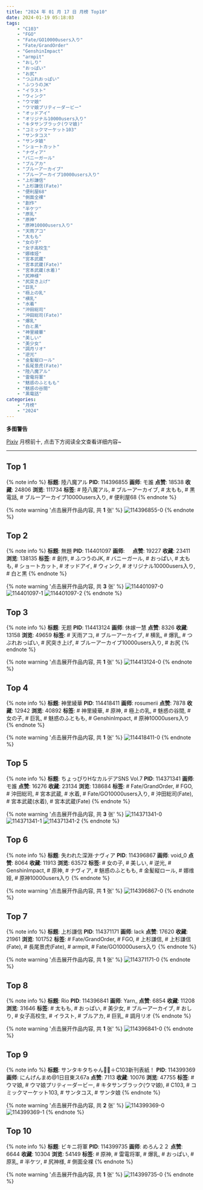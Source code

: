 ```yaml
---
title: "2024 年 01 月 17 日 月榜 Top10"
date: 2024-01-19 05:18:03
tags:
    - "C103"
    - "FGO"
    - "Fate/GO10000users入り"
    - "Fate/GrandOrder"
    - "GenshinImpact"
    - "armpit"
    - "おしり"
    - "おっぱい"
    - "お尻"
    - "つぶれおっぱい"
    - "ふつうのJK"
    - "イラスト"
    - "ウィンク"
    - "ウマ娘"
    - "ウマ娘プリティーダービー"
    - "オッドアイ"
    - "オリジナル10000users入り"
    - "キタサンブラック(ウマ娘)"
    - "コミックマーケット103"
    - "サンタコス"
    - "サンタ娘"
    - "ショートカット"
    - "ナヴィア"
    - "バニーガール"
    - "ブルアカ"
    - "ブルーアーカイブ"
    - "ブルーアーカイブ10000users入り"
    - "上杉謙信"
    - "上杉謙信(Fate)"
    - "便利屋68"
    - "側面全裸"
    - "創作"
    - "半ケツ"
    - "原乳"
    - "原神"
    - "原神10000users入り"
    - "天雨アコ"
    - "太もも"
    - "女の子"
    - "女子高校生"
    - "娜维娅"
    - "宮本武蔵"
    - "宮本武蔵(Fate)"
    - "宮本武蔵(水着)"
    - "尻神様"
    - "尻突き上げ"
    - "巨乳"
    - "極上の乳"
    - "横乳"
    - "水着"
    - "沖田総司"
    - "沖田総司(Fate)"
    - "爆乳"
    - "白と黒"
    - "神里綾華"
    - "美しい"
    - "美少女"
    - "調月リオ"
    - "逆光"
    - "金髪縦ロール"
    - "長尾景虎(Fate)"
    - "陸八魔アル"
    - "雷電将軍"
    - "魅惑のふともも"
    - "魅惑の谷間"
    - "黒電話"
categories:
    - "月榜"
    - "2024"
---
```


<i class="fa fa-triangle-exclamation"></i>**多图警告**<i class="fa fa-triangle-exclamation"></i>

[Pixiv](https://www.pixiv.net/) 月榜前十, 点击下方阅读全文查看详细内容~

<!-- more -->

---

## Top 1

{% note info %}
**标题**: 陸八魔アル
**PID**: 114396855 **画师**: モ誰
**点赞**: 18538 **收藏**: 24806 **浏览**: 111734
**标签**: # 陸八魔アル, # ブルーアーカイブ, # 太もも, # 黒電話, # ブルーアーカイブ10000users入り, # 便利屋68
{% endnote %}

{% note warning '点击展开作品内容, 共 **1** 张' %}
![114396855-0](https://i.pixiv.re/img-original/img/2023/12/21/00/00/26/114396855_p0.jpg)
{% endnote %}

## Top 2

{% note info %}
**标题**: 無題
**PID**: 114401097 **画师**: ㅤ
**点赞**: 19227 **收藏**: 23411 **浏览**: 138135
**标签**: # 創作, # ふつうのJK, # バニーガール, # おっぱい, # 太もも, # ショートカット, # オッドアイ, # ウィンク, # オリジナル10000users入り, # 白と黒
{% endnote %}

{% note warning '点击展开作品内容, 共 **3** 张' %}
![114401097-0](https://i.pixiv.re/img-original/img/2023/12/21/03/21/49/114401097_p0.jpg)
![114401097-1](https://i.pixiv.re/img-original/img/2023/12/21/03/21/49/114401097_p1.jpg)
![114401097-2](https://i.pixiv.re/img-original/img/2023/12/21/03/21/49/114401097_p2.jpg)
{% endnote %}

## Top 3

{% note info %}
**标题**: 无题
**PID**: 114413124 **画师**: 休嫁一慧
**点赞**: 8326 **收藏**: 13158 **浏览**: 49659
**标签**: # 天雨アコ, # ブルーアーカイブ, # 横乳, # 爆乳, # つぶれおっぱい, # 尻突き上げ, # ブルーアーカイブ10000users入り, # お尻
{% endnote %}

{% note warning '点击展开作品内容, 共 **1** 张' %}
![114413124-0](https://i.pixiv.re/img-original/img/2023/12/21/18/26/40/114413124_p0.png)
{% endnote %}

## Top 4

{% note info %}
**标题**: 神里綾華
**PID**: 114418411 **画师**: rosumerii
**点赞**: 7878 **收藏**: 12942 **浏览**: 40892
**标签**: # 神里綾華, # 原神, # 極上の乳, # 魅惑の谷間, # 女の子, # 巨乳, # 魅惑のふともも, # GenshinImpact, # 原神10000users入り
{% endnote %}

{% note warning '点击展开作品内容, 共 **1** 张' %}
![114418411-0](https://i.pixiv.re/img-original/img/2023/12/21/21/51/14/114418411_p0.jpg)
{% endnote %}

## Top 5

{% note info %}
**标题**: ちょっぴりHなカルデアSNS Vol.7
**PID**: 114371341 **画师**: モ誰
**点赞**: 16276 **收藏**: 23134 **浏览**: 138684
**标签**: # Fate/GrandOrder, # FGO, # 沖田総司, # 宮本武蔵, # 水着, # Fate/GO10000users入り, # 沖田総司(Fate), # 宮本武蔵(水着), # 宮本武蔵(Fate)
{% endnote %}

{% note warning '点击展开作品内容, 共 **3** 张' %}
![114371341-0](https://i.pixiv.re/img-original/img/2023/12/20/00/02/02/114371341_p0.png)
![114371341-1](https://i.pixiv.re/img-original/img/2023/12/20/00/02/02/114371341_p1.png)
![114371341-2](https://i.pixiv.re/img-original/img/2023/12/20/00/02/02/114371341_p2.png)
{% endnote %}

## Top 6

{% note info %}
**标题**: 失われた深淵·ナヴィア
**PID**: 114396867 **画师**: void_0
**点赞**: 8064 **收藏**: 11913 **浏览**: 63572
**标签**: # 女の子, # 美しい, # 逆光, # GenshinImpact, # 原神, # ナヴィア, # 魅惑のふともも, # 金髪縦ロール, # 娜维娅, # 原神10000users入り
{% endnote %}

{% note warning '点击展开作品内容, 共 **1** 张' %}
![114396867-0](https://i.pixiv.re/img-original/img/2023/12/21/00/00/30/114396867_p0.jpg)
{% endnote %}

## Top 7

{% note info %}
**标题**: 上杉謙信
**PID**: 114371171 **画师**: lack
**点赞**: 17620 **收藏**: 21961 **浏览**: 101752
**标签**: # Fate/GrandOrder, # FGO, # 上杉謙信, # 上杉謙信(Fate), # 長尾景虎(Fate), # armpit, # Fate/GO10000users入り
{% endnote %}

{% note warning '点击展开作品内容, 共 **1** 张' %}
![114371171-0](https://i.pixiv.re/img-original/img/2023/12/20/00/00/36/114371171_p0.png)
{% endnote %}

## Top 8

{% note info %}
**标题**: Rio
**PID**: 114396841 **画师**: Yarn_
**点赞**: 6854 **收藏**: 11208 **浏览**: 31646
**标签**: # 太もも, # おっぱい, # 美少女, # ブルーアーカイブ, # おしり, # 女子高校生, # イラスト, # ブルアカ, # 巨乳, # 調月リオ
{% endnote %}

{% note warning '点击展开作品内容, 共 **1** 张' %}
![114396841-0](https://i.pixiv.re/img-original/img/2023/12/21/00/00/21/114396841_p0.png)
{% endnote %}

## Top 9

{% note info %}
**标题**: サンタキタちゃん🎄🤍＋C103新刊表紙！
**PID**: 114399369 **画师**: にんげんまめ@1日目東ス67a
**点赞**: 7113 **收藏**: 10076 **浏览**: 47755
**标签**: # ウマ娘, # ウマ娘プリティーダービー, # キタサンブラック(ウマ娘), # C103, # コミックマーケット103, # サンタコス, # サンタ娘
{% endnote %}

{% note warning '点击展开作品内容, 共 **2** 张' %}
![114399369-0](https://i.pixiv.re/img-original/img/2023/12/21/01/26/10/114399369_p0.png)
![114399369-1](https://i.pixiv.re/img-original/img/2023/12/21/01/26/10/114399369_p1.png)
{% endnote %}

## Top 10

{% note info %}
**标题**: ビキニ将軍
**PID**: 114399735 **画师**: めろん２２
**点赞**: 6644 **收藏**: 10304 **浏览**: 54149
**标签**: # 原神, # 雷電将軍, # 爆乳, # おっぱい, # 原乳, # 半ケツ, # 尻神様, # 側面全裸
{% endnote %}

{% note warning '点击展开作品内容, 共 **1** 张' %}
![114399735-0](https://i.pixiv.re/img-original/img/2023/12/21/01/46/35/114399735_p0.jpg)
{% endnote %}
